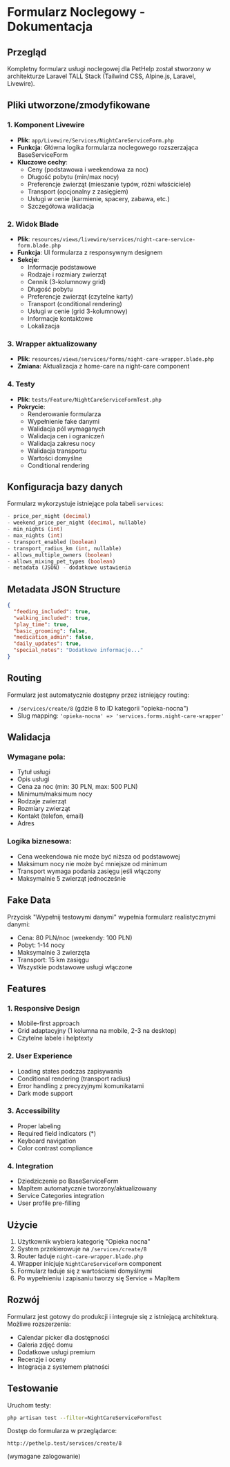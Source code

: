 # Formularz Noclegowy - Dokumentacja

## Przegląd

Kompletny formularz usługi noclegowej dla PetHelp został stworzony w architekturze Laravel TALL Stack (Tailwind CSS, Alpine.js, Laravel, Livewire).

## Pliki utworzone/zmodyfikowane

### 1. Komponent Livewire
- **Plik**: `app/Livewire/Services/NightCareServiceForm.php`
- **Funkcja**: Główna logika formularza noclegowego rozszerzająca BaseServiceForm
- **Kluczowe cechy**:
  - Ceny (podstawowa i weekendowa za noc)
  - Długość pobytu (min/max nocy)
  - Preferencje zwierząt (mieszanie typów, różni właściciele)
  - Transport (opcjonalny z zasięgiem)
  - Usługi w cenie (karmienie, spacery, zabawa, etc.)
  - Szczegółowa walidacja

### 2. Widok Blade
- **Plik**: `resources/views/livewire/services/night-care-service-form.blade.php`
- **Funkcja**: UI formularza z responsywnym designem
- **Sekcje**:
  - Informacje podstawowe
  - Rodzaje i rozmiary zwierząt
  - Cennik (3-kolumnowy grid)
  - Długość pobytu
  - Preferencje zwierząt (czytelne karty)
  - Transport (conditional rendering)
  - Usługi w cenie (grid 3-kolumnowy)
  - Informacje kontaktowe
  - Lokalizacja

### 3. Wrapper aktualizowany
- **Plik**: `resources/views/services/forms/night-care-wrapper.blade.php`
- **Zmiana**: Aktualizacja z home-care na night-care component

### 4. Testy
- **Plik**: `tests/Feature/NightCareServiceFormTest.php`
- **Pokrycie**:
  - Renderowanie formularza
  - Wypełnienie fake danymi
  - Walidacja pól wymaganych
  - Walidacja cen i ograniczeń
  - Walidacja zakresu nocy
  - Walidacja transportu
  - Wartości domyślne
  - Conditional rendering

## Konfiguracja bazy danych

Formularz wykorzystuje istniejące pola tabeli `services`:

```sql
- price_per_night (decimal)
- weekend_price_per_night (decimal, nullable)
- min_nights (int)
- max_nights (int)
- transport_enabled (boolean)
- transport_radius_km (int, nullable)
- allows_multiple_owners (boolean)
- allows_mixing_pet_types (boolean)
- metadata (JSON) - dodatkowe ustawienia
```

## Metadata JSON Structure

```json
{
  "feeding_included": true,
  "walking_included": true,
  "play_time": true,
  "basic_grooming": false,
  "medication_admin": false,
  "daily_updates": true,
  "special_notes": "Dodatkowe informacje..."
}
```

## Routing

Formularz jest automatycznie dostępny przez istniejący routing:
- `/services/create/8` (gdzie 8 to ID kategorii "opieka-nocna")
- Slug mapping: `'opieka-nocna' => 'services.forms.night-care-wrapper'`

## Walidacja

### Wymagane pola:
- Tytuł usługi
- Opis usługi
- Cena za noc (min: 30 PLN, max: 500 PLN)
- Minimum/maksimum nocy
- Rodzaje zwierząt
- Rozmiary zwierząt
- Kontakt (telefon, email)
- Adres

### Logika biznesowa:
- Cena weekendowa nie może być niższa od podstawowej
- Maksimum nocy nie może być mniejsze od minimum
- Transport wymaga podania zasięgu jeśli włączony
- Maksymalnie 5 zwierząt jednocześnie

## Fake Data

Przycisk "Wypełnij testowymi danymi" wypełnia formularz realistycznymi danymi:
- Cena: 80 PLN/noc (weekendy: 100 PLN)
- Pobyt: 1-14 nocy
- Maksymalnie 3 zwierzęta
- Transport: 15 km zasięgu
- Wszystkie podstawowe usługi włączone

## Features

### 1. Responsive Design
- Mobile-first approach
- Grid adaptacyjny (1 kolumna na mobile, 2-3 na desktop)
- Czytelne labele i helptexty

### 2. User Experience
- Loading states podczas zapisywania
- Conditional rendering (transport radius)
- Error handling z precyzyjnymi komunikatami
- Dark mode support

### 3. Accessibility
- Proper labeling
- Required field indicators (*)
- Keyboard navigation
- Color contrast compliance

### 4. Integration
- Dziedziczenie po BaseServiceForm
- MapItem automatycznie tworzony/aktualizowany
- Service Categories integration
- User profile pre-filling

## Użycie

1. Użytkownik wybiera kategorię "Opieka nocna"
2. System przekierowuje na `/services/create/8`
3. Router ładuje `night-care-wrapper.blade.php`
4. Wrapper inicjuje `NightCareServiceForm` component
5. Formularz ładuje się z wartościami domyślnymi
6. Po wypełnieniu i zapisaniu tworzy się Service + MapItem

## Rozwój

Formularz jest gotowy do produkcji i integruje się z istniejącą architekturą. Możliwe rozszerzenia:
- Calendar picker dla dostępności
- Galeria zdjęć domu
- Dodatkowe usługi premium
- Recenzje i oceny
- Integracja z systemem płatności

## Testowanie

Uruchom testy:
```bash
php artisan test --filter=NightCareServiceFormTest
```

Dostęp do formularza w przeglądarce:
```
http://pethelp.test/services/create/8
```
(wymagane zalogowanie)